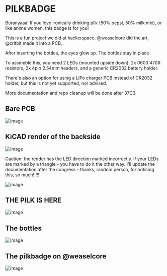 # PILKBADGE

Buranyaaa! If you love ironically drinking pilk (50% pepsi, 50% milk mix), or like anime women, this badge is for you!

This is a fun project we did at hackerspace. @weaselcore did the art, @critbit made it into a PCB.

After inserting the bottles, the eyes glow up. The bottles stay in place

To assmeble this, you need 2 LEDs (mounted upside down), 2x 0603 470R resistors, 2x 4pin 2.54mm headers, and a generic CR2032 battery holder.

There's also an option for using a LiPo charger PCB instead of CR2032 holder, but this is not yet supported, nor advised.

More documentation and repo cleanup will be done after 37C3.

## Bare PCB
![image](assets/b1.jpeg)

## KiCAD render of the backside
![image](assets/b5.png)

Caution: the render has the LED direction marked incorrectly. if your LEDs are marked by a triangle - you have to do it the other way. I'll update the documentation after the congress - thanks, random person, for noticing this, so much!!!!!

![image](assets/b6.jpg)

## THE PILK IS HERE
![image](assets/b2.jpeg)

## The bottles
![image](assets/b3.jpeg)

## The pilkbadge on @weaselcore
![image](assets/b4.jpeg)

